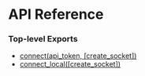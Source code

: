 # API Reference

### Top-level Exports

* [connect(api_token, [create_socket])](connect.md)
* [connect_local([create_socket])](connect_local.md)
